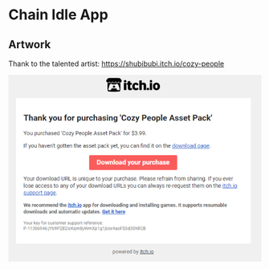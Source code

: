 # Chain Idle App

## Artwork

Thank to the talented artist: https://shubibubi.itch.io/cozy-people

![receipt](./public/receipt.png)
